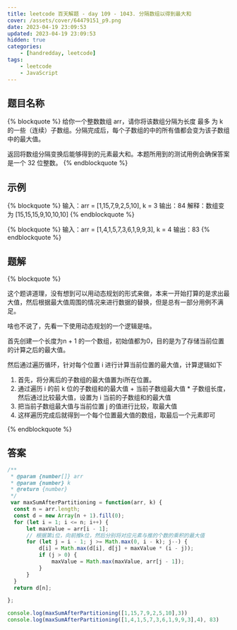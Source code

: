 ```yaml
---
title: leetcode 百天解题 - day 109 - 1043. 分隔数组以得到最大和
cover: /assets/cover/64479151_p9.png
date: 2023-04-19 23:09:53
updated: 2023-04-19 23:09:53
hidden: true
categories:
    - [handredday, leetcode]
tags:
    - leetcode
    - JavaScript
---
```



## 题目名称

{% blockquote %}
给你一个整数数组 arr，请你将该数组分隔为长度 最多 为 k 的一些（连续）子数组。分隔完成后，每个子数组的中的所有值都会变为该子数组中的最大值。

返回将数组分隔变换后能够得到的元素最大和。本题所用到的测试用例会确保答案是一个 32 位整数。
{% endblockquote %}

## 示例

{% blockquote %}
输入：arr = [1,15,7,9,2,5,10], k = 3
输出：84
解释：数组变为 [15,15,15,9,10,10,10]
{% endblockquote %}

{% blockquote %}
输入：arr = [1,4,1,5,7,3,6,1,9,9,3], k = 4
输出：83
{% endblockquote %}


## 题解


{% blockquote %}

这个题讲道理，没有想到可以用动态规划的形式来做，本来一开始打算的是求出最大值，然后根据最大值周围的情况来进行数据的替换，但是总有一部分用例不满足。

啥也不说了，先看一下使用动态规划的一个逻辑是啥。

首先创建一个长度为n + 1 的一个数组，初始值都为0，目的是为了存储当前位置的计算之后的最大值。

然后通过遍历循环，针对每个位置 i 进行计算当前位置的最大值，计算逻辑如下
1. 首先，将分离后的子数组的最大值置为i所在位置。
2. 通过遍历 i 的前 k 位的子数组和的最大值 + 当前子数组最大值 * 子数组长度，然后通过比较最大值，设置为 i 当前的子数组和的最大值
3. 把当前子数组最大值与当前位置 j 的值进行比较，取最大值
4. 这样遍历完成后就得到一个每个位置最大值的数组，取最后一个元素即可

{% endblockquote %}

## 答案

~~~js
/**
 * @param {number[]} arr
 * @param {number} k
 * @return {number}
 */
 var maxSumAfterPartitioning = function(arr, k) {
  const n = arr.length;
  const d = new Array(n + 1).fill(0);
  for (let i = 1; i <= n; i++) {
      let maxValue = arr[i - 1];
      // 根据第i位，向前推k位，然后分别将对应元素与推的个数的乘积的最大值
      for (let j = i - 1; j >= Math.max(0, i - k); j--) {
          d[i] = Math.max(d[i], d[j] + maxValue * (i - j));
          if (j > 0) {
              maxValue = Math.max(maxValue, arr[j - 1]);
          }
      }
  }
  return d[n];

};

console.log(maxSumAfterPartitioning([1,15,7,9,2,5,10],3))
console.log(maxSumAfterPartitioning([1,4,1,5,7,3,6,1,9,9,3],4), 83)
~~~